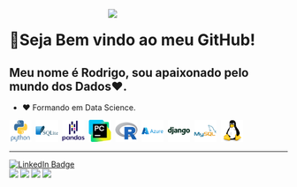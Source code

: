 <img src = "giphy (2).gif"   width = "325px" align = "right"> 

# 🤩Seja Bem vindo ao meu GitHub! 

Meu nome é Rodrigo,  sou apaixonado pelo mundo dos Dados❤. 
---

- ❤  Formando em Data Science.

<div>
  <img src="https://github.com/devicons/devicon/blob/master/icons/python/python-original-wordmark.svg" title="Python" alt="Python" width="40" height="40"/>&nbsp;
  <img src="https://github.com/devicons/devicon/blob/master/icons/sqlite/sqlite-original-wordmark.svg" title="SQLite" alt="SQL" width="40" height="40"/>&nbsp;
  <img src="https://github.com/devicons/devicon/blob/master/icons/pandas/pandas-original-wordmark.svg" title="Pandas" alt="Pandas" width="40" height="40"/>&nbsp;
  <img src="https://github.com/devicons/devicon/blob/master/icons/pycharm/pycharm-original.svg" title="PyCharm" alt="PyCharm" width="40" height="40"/>&nbsp;
  <img src="https://github.com/devicons/devicon/blob/master/icons/r/r-original.svg" title="Linguagem R" alt="R" width="40" height="40"/>&nbsp;
  <img src="https://github.com/devicons/devicon/blob/master/icons/azure/azure-original-wordmark.svg" title="Azuere" alt="Azure" width="40" height="40"/>&nbsp;
  <img src="https://github.com/devicons/devicon/blob/master/icons/django/django-plain-wordmark.svg" title="Django" alt="Django" width="40" height="40"/>&nbsp;
  <img src="https://github.com/devicons/devicon/blob/master/icons/mysql/mysql-original-wordmark.svg" title="Django" alt="Django" width="40" height="40"/>&nbsp;
  <img src="https://github.com/devicons/devicon/blob/master/icons/linux/linux-original.svg" title="Django" alt="Django" width="40" height="40"/>&nbsp;
  

  
</div>

---



<div id="badges">
  <a href = "https://www.linkedin.com/in/rodriggo-nascimento-81b66659/">
    <img src="https://img.shields.io/badge/LinkedIn-blue?style=for-the-badge&logo=linkedin&logoColor=white" alt="LinkedIn Badge"/>
  </a>
 
</div>




<div align = "left">
<img height = "200em" src="https://github-readme-stats.vercel.app/api/top-langs/?username=Rodriggo1987&show_icons=true&theme=bear&count_private=true"/>
<img height = "200em" src="https://github-readme-stats.vercel.app/api?username=Rodriggo1987&show_icons=true&show_icons=true&theme=bear&count_private=true" />
<img height = "200em" src="https://github-readme-stats.vercel.app/api?username=Rodriggo1987&show_icons=true&show_icons=true&theme=bear&count_private=true" />
<img height = "200em" src="https://github-readme-stats.vercel.app/api?username=Rodriggo1987&show_icons=true&show_icons=true&theme=bear&count_private=true" />  
</div>



